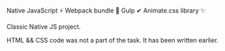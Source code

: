 Native JavaScript ⚡ Webpack bundle 🎁 Gulp ✔ Animate.css library ✨

Classic Native JS project.

HTML && CSS code was not a part of the task. It has been written earlier.
